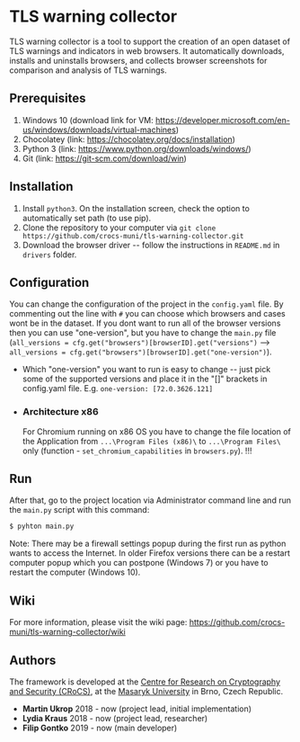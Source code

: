 # TLS warning collector
TLS warning collector is a tool to support the creation of an open dataset of TLS warnings and indicators in web browsers. It automatically downloads, installs and uninstalls browsers, and collects browser screenshots for comparison and analysis of TLS warnings.

## Prerequisites
1. Windows 10 (download link for VM: https://developer.microsoft.com/en-us/windows/downloads/virtual-machines)
2. Chocolatey (link: https://chocolatey.org/docs/installation)
3. Python 3 (link: https://www.python.org/downloads/windows/)
4. Git (link: https://git-scm.com/download/win)

## Installation

1. Install `python3`. On the installation screen, check the option to automatically set path (to use pip).
2. Clone the repository to your computer via `git clone https://github.com/crocs-muni/tls-warning-collector.git`
3. Download the browser driver -- follow the instructions in `README.md` in `drivers` folder.

## Configuration


You can change the configuration of the project in the `config.yaml` file. By commenting out the line with `#` you can choose which browsers and cases wont be in the dataset. 
If you dont want to run all of the browser versions then you can use "one-version", but you have to change the `main.py` file (`all_versions = cfg.get("browsers")[browserID].get("versions")` --> `all_versions = cfg.get("browsers")[browserID].get("one-version")`).
* Which "one-version" you want to run is easy to change -- just pick some of the supported versions and place it in the "[]" brackets in config.yaml file. E.g. `one-version: [72.0.3626.121]`
* ### Architecture x86
  For Chromium running on x86 OS you have to change the file location of the Application from `...\Program Files (x86)\` to `...\Program Files\` only (function - `set_chromium_capabilities` in `browsers.py`). !!!

## Run

After that, go to the project location via Administrator command line and run the `main.py` script with this command:
```sh
$ pyhton main.py
```
Note: There may be a firewall settings popup during the first run as python wants to access the Internet. In older Firefox versions there can be a restart computer popup which you can postpone (Windows 7) or you have to restart the computer (Windows 10).

## Wiki

For more information, please visit the wiki page: https://github.com/crocs-muni/tls-warning-collector/wiki

## Authors

The framework is developed at the [Centre for Research on Cryptography and Security (CRoCS)](https://crocs.fi.muni.cz), at the [Masaryk University](http://www.muni.cz/) in Brno, Czech Republic.
* **Martin Ukrop** 2018 - now (project lead, initial implementation)
* **Lydia Kraus** 2018 - now (project lead, researcher)
* **Filip Gontko** 2019 - now (main developer)

